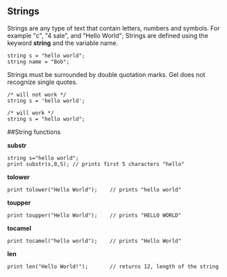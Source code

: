 Strings
---
Strings are any type of text that contain letters, numbers and symbols. For example "c", "4 sale", and "Hello World"; Strings are defined using the keyword **string** and the variable name.

```
string s = "hello world";
string name = "Bob";
```

Strings must be surrounded by double quotation marks. Gel does not recognize single quotes. 

```
/* will not work */
string s = 'hello world';

/* will work */
string s = "hello world";
```

##String functions

**substr**

```
string s="hello world";
print substr(s,0,5); // prints first 5 characters "hello"
```

**tolower**


```
print tolower("Hello World");    // prints "hello world"
```

**toupper**

```
print toupper("Hello World");    // prints "HELLO WORLD"
```

**tocamel**

```
print tocamel("hello world");    // prints "Hello World"
```

**len**
```
print len("Hello World!");       // returns 12, length of the string
```
